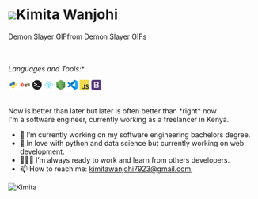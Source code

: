 <h1><img src="https://emojis.slackmojis.com/emojis/images/1531849430/4246/blob-sunglasses.gif?1531849430" width="30"/>Kimita Wanjohi</h1>
<div class="tenor-gif-embed" data-postid="17999266" data-share-method="host" data-aspect-ratio="1.92771" data-width="100%"><a href="https://tenor.com/view/demon-slayer-gif-17999266">Demon Slayer GIF</a>from <a href="https://tenor.com/search/demon+slayer-gifs">Demon Slayer GIFs</a></div> <script type="text/javascript" async src="https://tenor.com/embed.js"></script>
<br />
<br />
                                                                     

*Languages and Tools:**
 
<code><img height="20" src="https://raw.githubusercontent.com/github/explore/80688e429a7d4ef2fca1e82350fe8e3517d3494d/topics/python/python.png"></code>
<code><img height="20" src="https://raw.githubusercontent.com/github/explore/80688e429a7d4ef2fca1e82350fe8e3517d3494d/topics/git/git.png"></code>
<code><img height="20" src="https://raw.githubusercontent.com/github/explore/80688e429a7d4ef2fca1e82350fe8e3517d3494d/topics/terminal/terminal.png"></code>
<code><img height="20" src="https://raw.githubusercontent.com/github/explore/80688e429a7d4ef2fca1e82350fe8e3517d3494d/topics/react/react.png"></code>
<code><img height="20" src="https://raw.githubusercontent.com/github/explore/80688e429a7d4ef2fca1e82350fe8e3517d3494d/topics/nodejs/nodejs.png"></code>
<code><img height="20" src="https://raw.githubusercontent.com/github/explore/80688e429a7d4ef2fca1e82350fe8e3517d3494d/topics/visual-studio-code/visual-studio-code.png"></code>
<code><img height="20" src="https://raw.githubusercontent.com/github/explore/80688e429a7d4ef2fca1e82350fe8e3517d3494d/topics/javascript/javascript.png"></code>
<code><img height="20" src="https://raw.githubusercontent.com/github/explore/80688e429a7d4ef2fca1e82350fe8e3517d3494d/topics/bootstrap/bootstrap.png"></code>

<br />
  Now is better than later but later is often better than *right* now <br>I'm a software engineer, currently working as a freelancer in Kenya.
<br /> 


- 🔭 I’m currently working on my software engineering bachelors degree.
- 🌱 In love with python and data science but currently working on web development.
- 👨🏻‍💻 I’m always ready to work and learn from others developers.
- 📫 How to reach me: [kimitawanjohi7923@gmail.com](mailto:kimitawanjohi7923@gmail.com);
                                                                                                                                                     
<p align="left"> <img src="https://github-readme-stats.vercel.app/api?username=kimitawanjohi&show_icons=true&theme=tokyonight&count_private=true&show_icons=true&hide_title=true&include_all_commits=true" alt="Kimita" /> </p>
